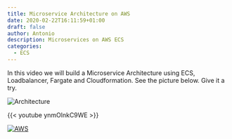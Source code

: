 ```yaml
---
title: Microservice Architecture on AWS
date: 2020-02-22T16:11:59+01:00
draft: false
author: Antonio
description: Microservices on AWS ECS
categories: 
  - ECS
---
```


In this video we will build a Microservice Architecture using ECS, Loadbalancer, Fargate and Cloudformation. See the picture below. Give it a try.

![Architecture](/images/image18.png)

{{< youtube ynmOlnkC9WE >}}

[![AWS](https://static.shareasale.com/image/43514/468X6010.jpg)](https://shareasale.com/r.cfm?b=1373702&amp;u=2310472&amp;m=43514&amp;urllink=&amp;afftrack=)


